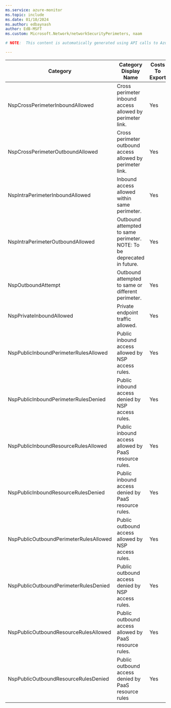 ```yaml
---
ms.service: azure-monitor
ms.topic: include
ms.date: 01/10/2024
ms.author: edbaynash
author: EdB-MSFT
ms.custom: Microsoft.Network/networkSecurityPerimeters, naam

# NOTE:  This content is automatically generated using API calls to Azure. Any edits made on these files will be overwritten in the next run of the script. 

---
```

  
  
|Category|Category Display Name|Costs To Export|
|---|---|---|
|NspCrossPerimeterInboundAllowed |Cross perimeter inbound access allowed by perimeter link. |Yes |
|NspCrossPerimeterOutboundAllowed |Cross perimeter outbound access allowed by perimeter link. |Yes |
|NspIntraPerimeterInboundAllowed |Inbound access allowed within same perimeter. |Yes |
|NspIntraPerimeterOutboundAllowed |Outbound attempted to same perimeter. NOTE: To be deprecated in future. |Yes |
|NspOutboundAttempt |Outbound attempted to same or different perimeter. |Yes |
|NspPrivateInboundAllowed |Private endpoint traffic allowed. |Yes |
|NspPublicInboundPerimeterRulesAllowed |Public inbound access allowed by NSP access rules. |Yes |
|NspPublicInboundPerimeterRulesDenied |Public inbound access denied by NSP access rules. |Yes |
|NspPublicInboundResourceRulesAllowed |Public inbound access allowed by PaaS resource rules. |Yes |
|NspPublicInboundResourceRulesDenied |Public inbound access denied by PaaS resource rules. |Yes |
|NspPublicOutboundPerimeterRulesAllowed |Public outbound access allowed by NSP access rules. |Yes |
|NspPublicOutboundPerimeterRulesDenied |Public outbound access denied by NSP access rules. |Yes |
|NspPublicOutboundResourceRulesAllowed |Public outbound access allowed by PaaS resource rules. |Yes |
|NspPublicOutboundResourceRulesDenied |Public outbound access denied by PaaS resource rules |Yes |